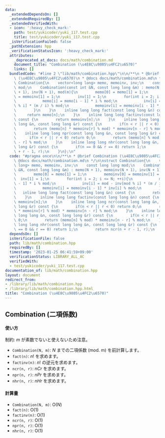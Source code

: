 ```yaml
---
data:
  _extendedDependsOn: []
  _extendedRequiredBy: []
  _extendedVerifiedWith:
  - icon: ':heavy_check_mark:'
    path: test/yukicoder/yuki_117.test.cpp
    title: test/yukicoder/yuki_117.test.cpp
  _isVerificationFailed: false
  _pathExtension: hpp
  _verificationStatusIcon: ':heavy_check_mark:'
  attributes:
    _deprecated_at_docs: docs/math/combination.md
    document_title: "Combination (\u4E8C\u9805\u4FC2\u6570)"
    links: []
  bundledCode: "#line 2 \"lib/math/combination.hpp\"\n\n/**\n * @brief Combination\
    \ (\u4E8C\u9805\u4FC2\u6570)\n * @docs docs/math/combination.md\n */\n\nstruct\
    \ Combination{\n    vector<long long> memo, memoinv, inv;\n    const long long\
    \ mod;\n    Combination(const int &N, const long long &m) : memo(N + 1), memoinv(N\
    \ + 1), inv(N + 1), mod(m){\n        memo[0] = memo[1] = 1;\n        memoinv[0]\
    \ = memoinv[1] = 1;\n        inv[1] = 1;\n        for(int i = 2; i <= N; ++i){\n\
    \            memo[i] = memo[i - 1] * i % mod;\n            inv[i] = mod - inv[mod\
    \ % i] * (m / i) % mod;\n            memoinv[i] = memoinv[i - 1] * inv[i] % mod;\n\
    \        }\n    }\n    inline long long fact(const long long &n) const {\n   \
    \     return memo[n];\n    }\n    inline long long factinv(const long long &n)\
    \ const {\n        return memoinv[n];\n    }\n    inline long long ncr(const long\
    \ long &n, const long long &r) const {\n        if(n < r || r < 0) return 0;\n\
    \        return (memo[n] * memoinv[r] % mod) * memoinv[n - r] % mod;\n    }\n\
    \    inline long long npr(const long long &n, const long long &r) const {\n  \
    \      if(n < r || r < 0) return 0;\n        return (memo[n] % mod) * memoinv[n\
    \ - r] % mod;\n    }\n    inline long long nhr(const long long &n, const long\
    \ long &r) const {\n        if(n == 0 && r == 0) return 1;\n        return ncr(n\
    \ + r - 1, r);\n    }\n};\n"
  code: "#pragma once\n\n/**\n * @brief Combination (\u4E8C\u9805\u4FC2\u6570)\n *\
    \ @docs docs/math/combination.md\n */\n\nstruct Combination{\n    vector<long\
    \ long> memo, memoinv, inv;\n    const long long mod;\n    Combination(const int\
    \ &N, const long long &m) : memo(N + 1), memoinv(N + 1), inv(N + 1), mod(m){\n\
    \        memo[0] = memo[1] = 1;\n        memoinv[0] = memoinv[1] = 1;\n      \
    \  inv[1] = 1;\n        for(int i = 2; i <= N; ++i){\n            memo[i] = memo[i\
    \ - 1] * i % mod;\n            inv[i] = mod - inv[mod % i] * (m / i) % mod;\n\
    \            memoinv[i] = memoinv[i - 1] * inv[i] % mod;\n        }\n    }\n \
    \   inline long long fact(const long long &n) const {\n        return memo[n];\n\
    \    }\n    inline long long factinv(const long long &n) const {\n        return\
    \ memoinv[n];\n    }\n    inline long long ncr(const long long &n, const long\
    \ long &r) const {\n        if(n < r || r < 0) return 0;\n        return (memo[n]\
    \ * memoinv[r] % mod) * memoinv[n - r] % mod;\n    }\n    inline long long npr(const\
    \ long long &n, const long long &r) const {\n        if(n < r || r < 0) return\
    \ 0;\n        return (memo[n] % mod) * memoinv[n - r] % mod;\n    }\n    inline\
    \ long long nhr(const long long &n, const long long &r) const {\n        if(n\
    \ == 0 && r == 0) return 1;\n        return ncr(n + r - 1, r);\n    }\n};"
  dependsOn: []
  isVerificationFile: false
  path: lib/math/combination.hpp
  requiredBy: []
  timestamp: '2023-01-25 06:41:59+09:00'
  verificationStatus: LIBRARY_ALL_AC
  verifiedWith:
  - test/yukicoder/yuki_117.test.cpp
documentation_of: lib/math/combination.hpp
layout: document
redirect_from:
- /library/lib/math/combination.hpp
- /library/lib/math/combination.hpp.html
title: "Combination (\u4E8C\u9805\u4FC2\u6570)"
---
```

## Combination (二項係数)

#### 使い方

制約: $m$ が素数でないと使えないため注意。

- `Combination(N, m)`: $N$ までの二項係数 (mod. m) を前計算します。
- `fact(n)`: $n!$ を求めます。
- `factinv(n)`: $n!$ の逆元を求めます。
- `ncr(n, r)`: $nCr$ を求めます。
- `npr(n, r)`: $nPr$ を求めます。
- `nhr(n, r)`: $nHr$ を求めます。

#### 計算量

- `Combination(N, m)`: $\mathrm{O}(N)$
- `fact(n)`: $\mathrm{O}(1)$
- `factinv(n)`: $\mathrm{O}(1)$
- `ncr(n, r)`: $\mathrm{O}(1)$
- `npr(n, r)`: $\mathrm{O}(1)$
- `nhr(n, r)`: $\mathrm{O}(1)$